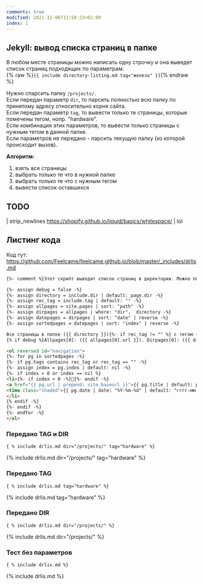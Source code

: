 ```yaml
---
comments: true
modified: 2021-11-06T11:58:23+02:00
index: 1
---
```


## Jekyll: вывод списка страниц в папке 
В любом месте страницы можно написать одну строчку и она выведет список страниц подходящих по параметрам.  
{% raw %}```{{ include directory-listing.md tag="железо" }}```{% endraw %}

Нужно спарсить папку ```/projects/```.  
Если передан параметр ```dir```, то парсить полностью всю папку по принятому адресу относительно корня сайта.  
Если передан параметр ```tag```, то вывести только те страницы, которые помечены тегом, нопр. "hardware".  
Если комбинация этих параметров, то вывести только страницы с нужным тегом в  данной папке.  
Если параметров не передано - парсить текущую папку (из которой происходит вызов).  

**Алгоритм:**
1. взять все страницы
2. выбрать только те что в нужной папке
3. выбрать только те что с нужным тегом
4. вывести список оставшихся

## TODO

| strip_newlines <https://shopify.github.io/liquid/basics/whitespace/>
| lol

## Листинг кода
Код тут: <https://github.com/Feelcame/feelcame.github.io/blob/master/_includes/drlis.md>

``` html
{%- comment %}Этот скрипт выводит список страниц в директории. Можно передать "dir" и "tag"{% endcomment -%}

{%- assign debug = false -%}
{%- assign directory = include.dir | default: page.dir -%}
{%- assign rec_tag = include.tag | default: "" -%}
{%- assign allpages = site.pages | sort: "path" -%}
{%- assign dirpages = allpages | where: "dir",  directory -%}
{%- assign datepages = dirpages | sort: "date" | reverse -%}
{%- assign sortedpages = datepages | sort: "index" | reverse -%}

Все страницы в папке ({{ directory }}){%- if rec_tag != "" %} с тегом ({{ rec_tag }}){%- endif -%}.  
{% if debug %}Allpages[0]: ({{ allpages[0].url }}). Dirpages[0]: ({{ dirpages[0].url }}){% endif -%}

<ol reversed id="navigation">
{%- for pg in sortedpages -%}
{%- if pg.tags contains rec_tag or rec_tag == "" -%}
{%- assign index = pg.index | default: nil -%}
{%- if index > 0 or index == nil %}
<li>{%- if index > 0 -%}📌{%- endif -%}
<a href="{{ pg.url | prepend: site.baseurl }}">{{ pg.title | default: pg.name }}</a> 
<time class="shaded">{{ pg.date | date: "%Y-%m-%d" | default: "гггг-мм-дд" }}</time>
</li>
{% endif -%}
{%- endif -%}
{%- endfor -%}
</ol>

```

### Передано TAG и DIR
```{ % include drlis.md dir="/projects/" tag="hardware" %}```

{% include drlis.md dir="/projects/" tag="hardware" %}

### Передано TAG
```{ % include drlis.md tag="hardware" %}```

{% include drlis.md tag="hardware" %}

### Передано DIR
```{ % include drlis.md dir="/projects/" %}```

{% include drlis.md dir="/projects/" %}

### Тест без параметров
```{ % include drlis.md %}```

{% include drlis.md %}

